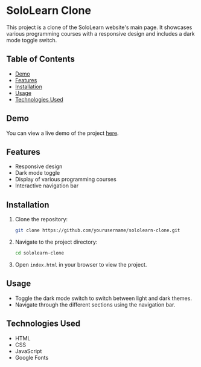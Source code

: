 # SoloLearn Clone

This project is a clone of the SoloLearn website's main page. It showcases various programming courses with a responsive design and includes a dark mode toggle switch.

## Table of Contents

- [Demo](#demo)
- [Features](#features)
- [Installation](#installation)
- [Usage](#usage)
- [Technologies Used](#technologies-used)

## Demo

You can view a live demo of the project [here](https://eidghannam.github.io./sololearn-page-cloning/).

## Features

- Responsive design
- Dark mode toggle
- Display of various programming courses
- Interactive navigation bar

## Installation

1. Clone the repository:

    ```bash
    git clone https://github.com/yourusername/sololearn-clone.git
    ```

2. Navigate to the project directory:

    ```bash
    cd sololearn-clone
    ```

3. Open `index.html` in your browser to view the project.

## Usage

- Toggle the dark mode switch to switch between light and dark themes.
- Navigate through the different sections using the navigation bar.

## Technologies Used

- HTML
- CSS
- JavaScript
- Google Fonts
